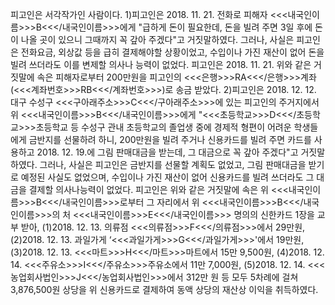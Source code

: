 피고인은 서각작가인 사람이다.
1)피고인은 2018. 11. 21. 전화로 피해자 <<<내국인이름>>>B<<</내국인이름>>>에게 "급하게 돈이 필요한데, 돈을 빌려 주면 3일 후에 돈이 나올 곳이 있으니 그때까지 꼭 갚아 주겠다"고 거짓말하였다. 그러나, 사실은 피고인은 전화요금, 외상값 등을 급히 결제해야할 상황이었고, 수입이나 가진 재산이 없어 돈을 빌려 쓰더라도 이를 변제할 의사나 능력이 없었다.
피고인은 2018. 11. 21. 위와 같은 거짓말에 속은 피해자로부터 200만원을 피고인의 <<<은행>>>RA<<</은행>>>계좌(<<<계좌번호>>>RB<<</계좌번호>>>)로 송금 받았다.
2)피고인은 2018. 12. 12. 대구 수성구 <<<구아래주소>>>C<<</구아래주소>>>에 있는 피고인의 주거지에서 위 <<<내국인이름>>>B<<</내국인이름>>>에게 "<<<초등학교>>>D<<</초등학교>>>초등학교 등 수성구 관내 초등학교의 졸업생 중에 경제적 형편이 어려운 학생들에게 금반지를 선물하려 하니, 200만원을 빌려 주거나 신용카드를 빌려 주면 카드를 사용하고 2018. 12. 19.에 그림 판매대금을 받는데, 그 대금으로 꼭 갚아 주겠다"고 거짓말 하였다.
그러나, 사실은 피고인은 금반지를 선물할 계획도 없었고, 그림 판매대금을 받기로 예정된 사실도 없었으며, 수입이나 가진 재산이 없어 신용카드를 빌려 쓰더라도 그 대금을 결제할 의사나능력이 없었다.
피고인은 위와 같은 거짓말에 속은 위 <<<내국인이름>>>B<<</내국인이름>>>로부터 그 자리에서 위 <<<내국인이름>>>B<<</내국인이름>>>의 처 <<<내국인이름>>>E<<</내국인이름>>> 명의의 신한카드 1장을 교부 받아, (1)2018. 12. 13. 의류점 <<<의류점>>>F<<</의류점>>>에서 29만원, (2)2018. 12. 13. 과일가게 ‘<<<과일가게>>>G<<</과일가게>>>'에서 19만원, (3)2018. 12. 13. <<<마트>>>H<<</마트>>>마트에서 15만 9,500원, (4)2018. 12. 14. <<<주유소>>>I<<</주유소>>>주유소에서 11만 7,000원, (5)2018. 12. 14. <<<농업회사법인>>>J<<</농업회사법인>>>에서 312만 원 등 모두 5차례에 걸쳐 3,876,500원 상당을 위 신용카드로 결제하여 동액 상당의 재산상 이익을 취득하였다.